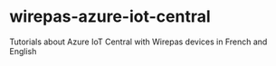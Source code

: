 # wirepas-azure-iot-central
Tutorials about Azure IoT Central with Wirepas devices in French and English
